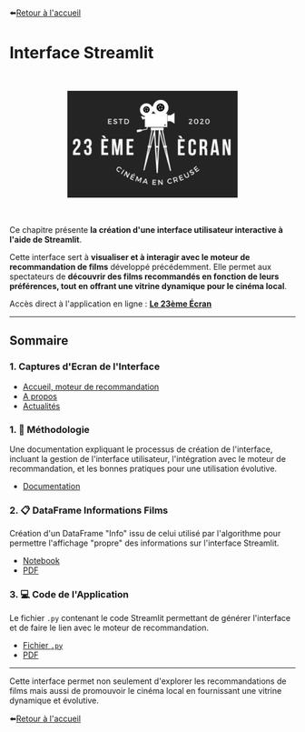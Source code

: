 ⬅️[Retour à l'accueil](../../README.md)

# Interface Streamlit

<br>
<p align="center">
  <img src="../images/logo_23_eme_ecran.PNG" alt="Logo Cinéma" width="300">
</p>
<br>

Ce chapitre présente **la création d'une interface utilisateur interactive à l'aide de Streamlit**.

Cette interface sert à **visualiser et à interagir avec le moteur de recommandation de films** développé précédemment. Elle permet aux spectateurs de **découvrir des films recommandés en fonction de leurs préférences, tout en offrant une vitrine dynamique pour le cinéma local**.

Accès direct à l'application en ligne : **[Le 23ème Écran](https://movie-recommendation-project-wcs-bleu-sauvage.streamlit.app/)**

---

## Sommaire

### **1. Captures d'Ecran de l'Interface**

   - [Accueil, moteur de recommandation](../pdf/streamlit_capture_1.pdf)
   - [A propos](../pdf/streamlit_capture_2.pdf)
   - [Actualités](../pdf/streamlit_capture_3.pdf)


### **1. 🧩 Méthodologie**  
Une documentation expliquant le processus de création de l'interface, incluant la gestion de l'interface utilisateur, l'intégration avec le moteur de recommandation, et les bonnes pratiques pour une utilisation évolutive.  
   - [Documentation](./methodologie_streamlit.md)

### **2. 📋 DataFrame Informations Films**  
Création d'un DataFrame "Info" issu de celui utilisé par l'algorithme pour permettre l'affichage "propre" des informations sur l'interface Streamlit.  
   - [Notebook](../notebooks/df_info.ipynb)
   - [PDF](../pdf/creation_df_info.pdf)

### **3. 💻 Code de l'Application**  
Le fichier `.py` contenant le code Streamlit permettant de générer l'interface et de faire le lien avec le moteur de recommandation.  
   - [Fichier `.py`](../notebooks/streamlite.py)
   - [PDF]()

---

Cette interface permet non seulement d'explorer les recommandations de films mais aussi de promouvoir le cinéma local en fournissant une vitrine dynamique et évolutive.
<br>

⬅️[Retour à l'accueil](../../README.md)

